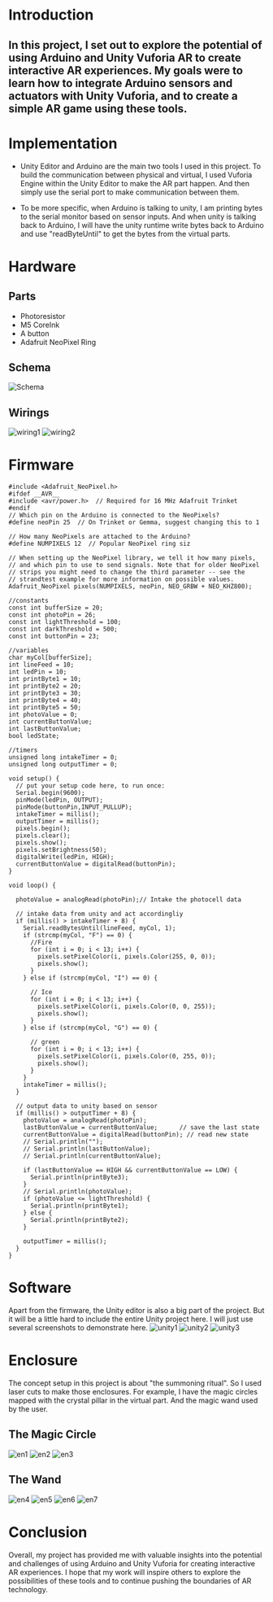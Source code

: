 # Introduction
## In this project, I set out to explore the potential of using Arduino and Unity Vuforia AR to create interactive AR experiences. My goals were to learn how to integrate Arduino sensors and actuators with Unity Vuforia, and to create a simple AR game using these tools.

# Implementation
- Unity Editor and Arduino are the main two tools I used in this project. To build the communication between physical and virtual, I used Vuforia Engine within the Unity Editor to make the AR part happen. And then simply use the serial port to make communication between them. 

- To be more specific, when Arduino is talking to unity, I am printing bytes to the serial monitor based on sensor inputs. And when unity is talking back to Arduino, I will have the unity runtime write bytes back to Arduino and use "readByteUntil" to get the bytes from the virtual parts.

# Hardware
## Parts
- Photoresistor
- M5 CoreInk
- A button
- Adafruit NeoPixel Ring

## Schema
![Schema](images/schema.png)

## Wirings
![wiring1](images/wiring1.JPG)
![wiring2](images/wiring2.JPG)


# Firmware
```
#include <Adafruit_NeoPixel.h>
#ifdef __AVR__
#include <avr/power.h>  // Required for 16 MHz Adafruit Trinket
#endif
// Which pin on the Arduino is connected to the NeoPixels?
#define neoPin 25  // On Trinket or Gemma, suggest changing this to 1

// How many NeoPixels are attached to the Arduino?
#define NUMPIXELS 12  // Popular NeoPixel ring siz

// When setting up the NeoPixel library, we tell it how many pixels,
// and which pin to use to send signals. Note that for older NeoPixel
// strips you might need to change the third parameter -- see the
// strandtest example for more information on possible values.
Adafruit_NeoPixel pixels(NUMPIXELS, neoPin, NEO_GRBW + NEO_KHZ800);

//constants
const int bufferSize = 20;
const int photoPin = 26;
const int lightThreshold = 100;
const int darkThreshold = 500;
const int buttonPin = 23;

//variables
char myCol[bufferSize];
int lineFeed = 10;
int ledPin = 10;
int printByte1 = 10;
int printByte2 = 20;
int printByte3 = 30;
int printByte4 = 40;
int printByte5 = 50;
int photoValue = 0;
int currentButtonValue;
int lastButtonValue;
bool ledState;

//timers
unsigned long intakeTimer = 0;
unsigned long outputTimer = 0;

void setup() {
  // put your setup code here, to run once:
  Serial.begin(9600);
  pinMode(ledPin, OUTPUT);
  pinMode(buttonPin,INPUT_PULLUP);
  intakeTimer = millis();
  outputTimer = millis();
  pixels.begin();
  pixels.clear();
  pixels.show();
  pixels.setBrightness(50);
  digitalWrite(ledPin, HIGH);
  currentButtonValue = digitalRead(buttonPin);
}

void loop() {

  photoValue = analogRead(photoPin);// Intake the photocell data

  // intake data from unity and act accordingliy
  if (millis() > intakeTimer + 8) {
    Serial.readBytesUntil(lineFeed, myCol, 1);
    if (strcmp(myCol, "F") == 0) {
      //Fire
      for (int i = 0; i < 13; i++) {
        pixels.setPixelColor(i, pixels.Color(255, 0, 0));
        pixels.show();
      }
    } else if (strcmp(myCol, "I") == 0) {
      
      // Ice
      for (int i = 0; i < 13; i++) {
        pixels.setPixelColor(i, pixels.Color(0, 0, 255));
        pixels.show();
      }
    } else if (strcmp(myCol, "G") == 0) {
      
      // green
      for (int i = 0; i < 13; i++) {
        pixels.setPixelColor(i, pixels.Color(0, 255, 0));
        pixels.show();
      }
    }
    intakeTimer = millis();
  }

  // output data to unity based on sensor
  if (millis() > outputTimer + 8) {
    photoValue = analogRead(photoPin);
    lastButtonValue = currentButtonValue;      // save the last state
    currentButtonValue = digitalRead(buttonPin); // read new state
    // Serial.println("");
    // Serial.println(lastButtonValue);
    // Serial.println(currentButtonValue);

    if (lastButtonValue == HIGH && currentButtonValue == LOW) {
      Serial.println(printByte3);
    }
    // Serial.println(photoValue);
    if (photoValue <= lightThreshold) {
      Serial.println(printByte1);
    } else {
      Serial.println(printByte2);
    }

    outputTimer = millis();
  }
}
```

# Software
Apart from the firmware, the Unity editor is also a big part of the project. But it will be a little hard to include the entire Unity project here. I will just use several screenshots to demonstrate here.
![unity1](images/unity1.png)
![unity2](images/unity2.png)
![unity3](images/unity3.png)

# Enclosure
The concept setup in this project is about "the summoning ritual". So I used laser cuts to make those enclosures. For example, I have the magic circles mapped with the crystal pillar in the virtual part. And the magic wand used by the user.

## The Magic Circle
![en1](images/en1.JPG)
![en2](images/en2.JPG)
![en3](images/en3.JPG)

## The Wand
![en4](images/en4.JPG)
![en5](images/en5.JPG)
![en6](images/en6.JPG)
![en7](images/en7.JPG)

# Conclusion
Overall, my project has provided me with valuable insights into the potential and challenges of using Arduino and Unity Vuforia for creating interactive AR experiences. I hope that my work will inspire others to explore the possibilities of these tools and to continue pushing the boundaries of AR technology.
